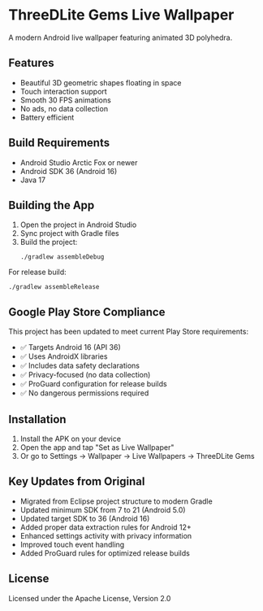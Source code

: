# ThreeDLite Gems Live Wallpaper

A modern Android live wallpaper featuring animated 3D polyhedra.

## Features
- Beautiful 3D geometric shapes floating in space
- Touch interaction support
- Smooth 30 FPS animations
- No ads, no data collection
- Battery efficient

## Build Requirements
- Android Studio Arctic Fox or newer
- Android SDK 36 (Android 16)
- Java 17

## Building the App

1. Open the project in Android Studio
2. Sync project with Gradle files
3. Build the project:
   ```
   ./gradlew assembleDebug
   ```

For release build:
```
./gradlew assembleRelease
```

## Google Play Store Compliance

This project has been updated to meet current Play Store requirements:

- ✅ Targets Android 16 (API 36)
- ✅ Uses AndroidX libraries
- ✅ Includes data safety declarations
- ✅ Privacy-focused (no data collection)
- ✅ ProGuard configuration for release builds
- ✅ No dangerous permissions required

## Installation

1. Install the APK on your device
2. Open the app and tap "Set as Live Wallpaper"
3. Or go to Settings → Wallpaper → Live Wallpapers → ThreeDLite Gems

## Key Updates from Original

- Migrated from Eclipse project structure to modern Gradle
- Updated minimum SDK from 7 to 21 (Android 5.0)
- Updated target SDK to 36 (Android 16) 
- Added proper data extraction rules for Android 12+
- Enhanced settings activity with privacy information
- Improved touch event handling
- Added ProGuard rules for optimized release builds

## License

Licensed under the Apache License, Version 2.0